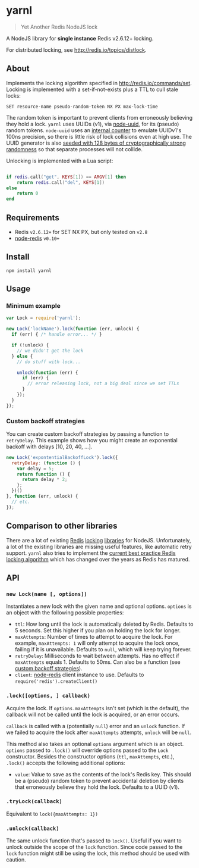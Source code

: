 # yarnl
> Yet Another Redis NodeJS lock

A NodeJS library for **single instance** Redis v2.6.12+ locking.

For distributed locking, see http://redis.io/topics/distlock.

## About

Implements the locking algorithm specified in http://redis.io/commands/set. Locking is implemented with a
set-if-not-exists plus a TTL to cull stale locks:

    SET resource-name pseudo-random-token NX PX max-lock-time

The random token is important to prevent clients from erroneously believing they hold a lock. `yarnl` uses UUIDs (v1),
via [node-uuid](https://github.com/broofa/node-uuid), for its (pseudo) random tokens. `node-uuid`
uses an [internal counter](https://github.com/broofa/node-uuid/blob/master/uuid.js#L131) to emulate UUIDv1's 100ns
precision, so there is little risk of lock collisions even at high use. The UUID generator is also [seeded with 128
bytes of cryptographically strong randomness](https://github.com/broofa/node-uuid/blob/master/uuid.js#L100) so that
separate processes will not collide.

Unlocking is implemented with a Lua script:

```lua

if redis.call("get", KEYS[1]) == ARGV[1] then
    return redis.call("del", KEYS[1])
else
    return 0
end
```

## Requirements

* Redis `v2.6.12+` for SET NX PX, but only tested on `v2.8`
* [node-redis](https://github.com/mranney/node_redis) `v0.10+`

## Install

    npm install yarnl

## Usage

### Minimum example
```javascript
var Lock = require('yarnl');

new Lock('lockName').lock(function (err, unlock) {
  if (err) { /* handle error... */ }

  if (!unlock) {
    // we didn't get the lock
  } else {
    // do stuff with lock...

    unlock(function (err) {
      if (err) {
        // error releasing lock, not a big deal since we set TTLs
      }
    });
  }
});
```

### Custom backoff strategies
You can create custom backoff strategies by passing a function to `retryDelay`. This example shows how you might create an exponential backoff with delays [10, 20, 40, ...].

```javascript
new Lock('expontentialBackoffLock').lock({
  retryDelay: (function () {
    var delay = 5;
    return function () {
      return delay * 2;
    };
  })()
}, function (err, unlock) {
  // etc.
});
```

## Comparison to other libraries

There are a lot of existing [Redis](https://github.com/errorception/redis-lock)
[locking](https://github.com/TheDeveloper/warlock)
[libraries](https://github.com/jeffomatic/redis-exp-lock-js) for NodeJS. Unfortunately, a lot of the existing libraries
are missing useful features, like automatic retry support. `yarnl` also tries to implement the
[current best practice Redis locking algorithm](http://redis.io/commands/set) which has changed over the years as Redis
has matured.

## API

### `new Lock(name [, options])`

Instantiates a new lock with the given name and optional options. `options` is an object with the following possible
properties:

* `ttl`: How long until the lock is automatically deleted by Redis. Defaults to 5 seconds. Set this higher if you plan
on holding the lock for longer.
* `maxAttempts`: Number of times to attempt to acquire the lock. For example, `maxAttempts: 1` will only attempt to
acquire the lock once, failing if it is unavailable. Defaults to `null`, which will keep trying forever.
* `retryDelay`: Milliseconds to wait between attempts. Has no effect if `maxAttempts` equals 1. Defaults to 50ms. Can also be a function (see [custom backoff strategies](#custom-backoff-strategies)).
* `client`: [node-redis](https://github.com/mranney/node_redis) client instance to use. Defaults to
`require('redis').createClient()`

### `.lock([options, ] callback)`

Acquire the lock. If `options.maxAttempts` isn't set (which is the default), the callback will not be called until the
lock is acquired, or an error occurs.

`callback` is called with a (potentially `null`) error and an `unlock` function. If we failed to acquire the lock after
 `maxAttempts` attempts, `unlock` will be `null`.

This method also takes an optional `options` argument which is an object. `options` passed to `.lock()` will override
options passed to the `Lock` constructor. Besides the constructor options (`ttl`, `maxAttempts`, etc.), `.lock()`
accepts the following additional options:

* `value`: Value to save as the contents of the lock's Redis key. This should be a (pseudo) random token to prevent
 accidental deletion by clients that erroneously believe they hold the lock. Defaults to a UUID (v1).

### `.tryLock(callback)`

Equivalent to `lock({maxAttempts: 1})`

### `.unlock(callback)`

The same unlock function that's passed to `lock()`. Useful if you want to unlock outside the scope of the `lock`
function. Since code passed to the `lock` function might still be using the lock, this method should be used with
caution.

